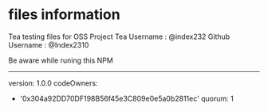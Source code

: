 # files information

Tea testing files for OSS Project 
Tea Username : @index232
Github Username : @Index2310

Be aware while runing this NPM 

---
version: 1.0.0
codeOwners:
  - '0x304a92DD70DF198B56f45e3C809e0e5a0b2811ec'
quorum: 1
